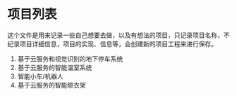  # 项目列表

 这个文件是用来记录一些自己想要去做，以及有想法的项目，只记录项目名称，不纪录项目详细信息，项目的实现、信息等，会创建新的项目工程来进行保存。

 1. 基于云服务和视觉识别的地下停车系统
 2. 基于云服务的智能温室系统
 3. 智能小车/机器人
 4. 基于云服务的智能晾衣架
